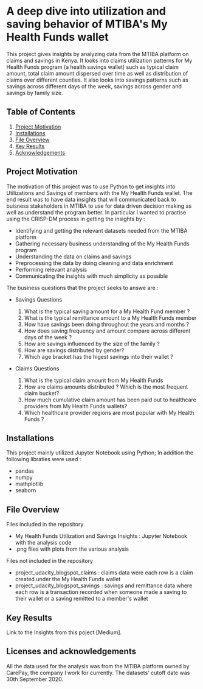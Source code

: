 # A deep dive  into utilization and saving behavior of MTIBA's My Health Funds wallet
This project gives insights by analyzing data from the MTIBA platform on claims and savings in Kenya. It looks into claims utilization patterns for My Health Funds program (a health savings wallet) such as typical claim amount, total claim amount dispersed over time as well as distribution of claims over different counties. It also looks into savings patterns such as savings across different days of the week, savings across gender  and savings by family size.

## Table of Contents
1. [Project Motivation](#motivation)
2. [Installations](#installations)
3. [File Overview](#overview)
4. [Key Results](#results)
5. [Acknowledgements](#acknowledgements)

## <a id="motivation"/> Project Motivation
The motivation of this project was to use Python to get insights into Utilizations and Savings  of members with the My Health Funds wallet. The end result was to have data insights that will communicated back to buisness stakeholders in MTIBA to use for data driven decision making  as well as understand the program better. In particular I wanted to practise using the CRISP-DM process in getting the insights by :
- Identifying and getting the relevant datasets needed from the MTIBA platform
- Gathering necessary business understanding of the My Health Funds program
- Understanding the data on claims and savings
- Preprocessing the data by doing cleaning and data enrichment
- Performing relevant analysis
- Communicating the insights with much simplicity as possible

The business questions that the project seeks to answe are :
- Savings Questions
    1. What is the typical saving amount for a My Health Fund member ?
    2. What is the typical remittance amount to a My Health Funds member
    3. How have savings been doing throughout the years and months ?
    4. How does saving frequency and amount compare across different days of the week ?
    5. How are savings influenced by the size of the family ?
    6. How are savings distributed by gender?
    7. Which age bracket has the higest savings into their wallet ?

- Claims Questions
    1. What is the typical claim amount from My Health Funds
    2. How are claims amounts distributed ? Which is the most frequent claim bucket?
    3. How much cumulative claim amount has been paid out to healthcare providers from My Health Funds wallets?
    4. Which healthcare provider regions are most popular with My Health Funds ?

## <a id="installations"/> Installations
This project mainly utilized Jupyter Notebook using Python; In addition the  following libraties were used :
- pandas
- numpy
- mathplotlib
- seaborn

##  <a id="overview"/> File Overview
Files included in the repository
- My Health Funds Utilization and Savings Insights : Jupyter Notebook with the analysis code
- .png files with plots from the various analysis

Files not included in the repository
- project_udacity_blogspot_claims : claims data were each row is a claim created under the My Health Funds wallet
- project_udacity_blogspot_savings : savings and remittance data where each row is a transaction recorded when someone made a saving to their wallet or a saving remitted to a member's wallet


## <a id="results"/> Key Results
Link to the Insights from this poject [Medium].

## <a id="acknowledgements"/> Licenses and acknowledgements
All the data used for the analysis was from the MTIBA platform owned by CarePay, the company I work for currently. The datasets' cutoff date was 30th September 2020.